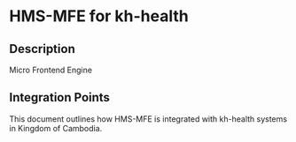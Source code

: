 # HMS-MFE for kh-health

## Description

Micro Frontend Engine

## Integration Points

This document outlines how HMS-MFE is integrated with kh-health systems in Kingdom of Cambodia.
